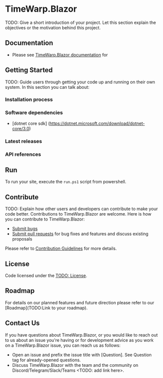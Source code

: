 # TimeWarp.Blazor
TODO: Give a short introduction of your project. Let this section explain the objectives or the motivation behind this project.

## Documentation
* Please see [TimeWarp.Blazor documentation](https://todo/your-docs) for

## Getting Started
TODO: Guide users through getting your code up and running on their own system. In this section you can talk about:
### Installation process

### Software dependencies

* [dotnet core sdk] (https://dotnet.microsoft.com/download/dotnet-core/3.0)

### Latest releases

### API references


## Run

To run your site, execute the `run.ps1` script from powershell.

## Contribute

TODO: Explain how other users and developers can contribute to make your code better.
Contributions to TimeWarp.Blazor are welcome.  Here is how you can contribute to TimeWarp.Blazor:

* [Submit bugs](https://todo/your-repo/issues)
* [Submit pull requests](https://todo/your-repo/pulls) for bug fixes and features and discuss existing proposals

Please refer to [Contribution Guidelines](CONTRIBUTING.md) for more details.

## License

Code licensed under the [TODO: License](Link).

## Roadmap

For details on our planned features and future direction please refer to our [Roadmap](TODO:Link to your roadmap).

## Contact Us

If you have questions about TimeWarp.Blazor, or you would like to reach out to us about an issue you're having or for development advice as you work on a TimeWarp.Blazor issue, you can reach us as follows:

* Open an issue and prefix the issue title with [Question]. See Question tag for already-opened questions.
* Discuss TimeWarp.Blazor with the team and the community on Discord/Telegram/Slack/Teams <TODO: add link here>.
